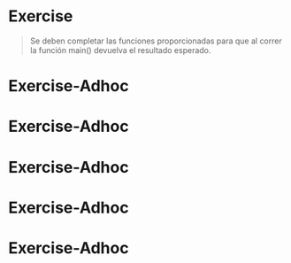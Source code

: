# Exercise

> Se deben completar las funciones proporcionadas para que al correr la función main() devuelva el resultado esperado.
# Exercise-Adhoc
# Exercise-Adhoc
# Exercise-Adhoc
# Exercise-Adhoc
# Exercise-Adhoc
